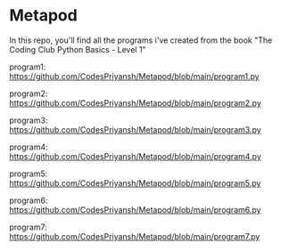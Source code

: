 # Metapod
In this repo, you'll find all the programs i've created from the book "The Coding Club Python Basics - Level 1" 

program1: https://github.com/CodesPriyansh/Metapod/blob/main/program1.py

program2: https://github.com/CodesPriyansh/Metapod/blob/main/program2.py

program3: https://github.com/CodesPriyansh/Metapod/blob/main/program3.py

program4: https://github.com/CodesPriyansh/Metapod/blob/main/program4.py

program5: https://github.com/CodesPriyansh/Metapod/blob/main/program5.py

program6: https://github.com/CodesPriyansh/Metapod/blob/main/program6.py

program7: https://github.com/CodesPriyansh/Metapod/blob/main/program7.py
